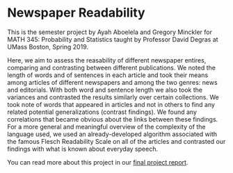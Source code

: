 # Newspaper Readability
This is the semester project by Ayah Aboelela and Gregory Minckler for MATH 345: Probability and Statistics taught by Professor David Degras at UMass Boston, Spring 2019. 

Here, we aim to assess the reasability of different newspaper entires, comparing and contrasting between different publications. We noted the length of words and of sentences in each article and took their means among articles of different newspapers and among the two genres: news and editorials. With both word and sentence length we also took the variances and contrasted the results similarly over certain collections. We took note of words that appeared in articles and not in others to find any related potential generalizations (contrast findings). We found any correlations that became obvious about the links between these findings. For a more general and meaningful overview of the complexity of the language used, we used an already-developed algorithm associated with the famous Flesch Readability Scale on all of the articles and contrasted our findings with what is known about everyday speech. 

You can read more about this project in our <a href="https://github.com/ayahea/newspaper-readability/blob/master/Math%20345%20PROJECT.pdf" title="A2">final project report</a>. 
